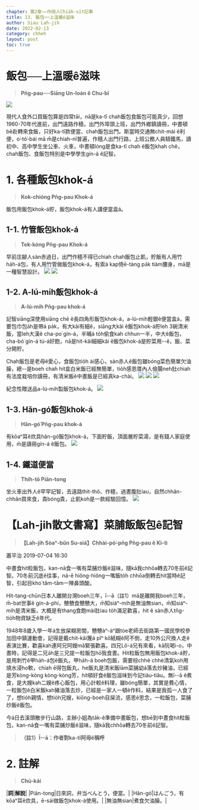 ```yaml
---
chapter: 第2章——作田人Chia̍h-si̍t記事
title: 13. 飯包──上溫暖ê滋味
author: Siau Lah-jih
date: 2022-02-13
category: chheh
layout: post
toc: true
---
```


# 飯包──上溫暖ê滋味
> **Pn̄g-pau──Siāng Un-loán ê Chu-bī**

![](../too5/10/10-5-3.飯包觳仔卓瓊幸.jpg)

現代人食外口買飯包算是四常tāi，nā是ka-tī chah飯包食飯包可能真少，回想1960-70年代進前，出門遠路作穡，出門外埠頭上班，出門外鄉鎮讀冊，中晝頓bē赴轉來食飯，只好ka-tī款便當、chah飯包出門。斯當時交通無chit-mái ê利便，o͘-tó͘-bái mā m̄是chiah-nī普遍，作穡人出門行路，上班公務人員騎鐵馬，讀初中、高中學生坐公車、火車，中晝頓lóng是食ka-tī chah ê飯包khah chē，chah飯包、食飯包特別是中學學生gín-á ê記智。

# 1. 各種飯包khok-á
>**Kok-chióng Pn̄g-pau Khok-á**
  
飯包用飯包khok-á貯，飯包khok-á有人講便當盒á。

## 1-1. 竹管飯包khok-á
>**Tek-kóng Pn̄g-pau Khok-á**
  
早前庄腳人sàn赤過日，出門作穡不得已chiah chah飯包止飢，貯飯有人用竹ha̍h-á包，有人用竹管做飯包khok-á，有索á kap倚ē-tàng pa̍k tiàm腰身，mā是一種智慧設計。
![](../too5/10/10-5-1.飯包觳仔竹.jpg)
![](../too5/10/10-5-1a.飯包觳仔竹.jpg)

## 1-2. A-lú-mih飯包khok-á
>**A-lú-mih Pn̄g-pau khok-á**
  
記智siāng深使用siāng chē ê長四角形飯包khok-á，a-lú-mih輕銀ê便當盒á，需要包巾包a̍h是帶á pa̍k，有大kâi有細ê，siāng大kâi ê飯包khok-á貯leh 3碗清米飯，當leh大漢ê cha-po͘ gín-á，半晡á to̍h偷食kah chhun一半，中大ê飯包，cha-bó͘ gín-á tú-á好飽，nā是hit-kâi細細kâi ê飯包khok-á是貯菜用--ê，飯、菜分開貯。

Chah飯包是老母ê愛心，食飯包tio̍h ài感心，sàn赤人ê飯包雖bóng菜色簡單欠油臊，總--是boeh chah hit盒白米飯已經無簡單，tio̍h感恩厝內人儉腸neh肚chiah有法度栽培你讀冊，有清米飯ê中晝飯是已經真ka-chài。
![](../too5/10/10-5-2.飯包觳仔卓瓊幸.jpg)
![](../too5/10/10-5-4.飯包觳仔卓瓊幸.jpg)
![](../too5/10/10-5-4a.飯包觳仔黃文本.jpg)

紀念性贈送品a-lú-mih製飯包khok-á。
![](../too5/10/10-5-5.飯包觳仔.jpg)

## 1-3. Hăn-gó͘飯包khok-á
>**Hăn-gó͘ Pn̄g-pau khok-á**

有kōaⁿ耳ê炊具hăn-gó͘飯包khok-á，下面貯飯，頂面層貯菜湯，是有錢人家庭使用，m̄是讀冊gín-á ê飯包。
![](../too5/10/10-5-6.飯包觳仔.jpg)

## 1-4. 鐵道便當
>**Thih-tō Piān-tong**

坐火車出外人ê罕罕記智，去遠路thit-thô、作穡，過晝腹肚iau，自然chhân-chhân買來食，貴bóng貴，止飢koh是一款經驗回憶。
![](../too5/10/10-5-7.台鐵便當.jpg)

# 【Lah-jih散文書寫】菜脯飯飯包ê記智
>**【Lah-jih Sòaⁿ-bûn Su-siá】Chhài-pó͘-pn̄g Pn̄g-pau ê Kì-tì**

蕭平治 2019-07-04 16:30

中晝食hit粒飯包，kan-nā食一嘴有菜脯炒飯ê滋味，隨kā我chhōa轉去70冬前ê記智。70冬前沉底ê往事，ná-ē hiông-hiông一嘴飯to̍h chhōa倒轉去hit當時ê記智，引起目kho͘ tâm-tâm一陣鼻頭酸。

Hit-tang-chūn日本人離開台灣boeh三年，ī--ā（註1）mā是離開我boeh三年，m̄-bat世事ê gín-á-phí，戇戇食戇戇大，m̄知siáⁿ-mih是無油無sian，m̄知siáⁿ-mih是清米飯，大概是有thang食飽mài肚iau to̍h滿足歡喜，hit ê sàn赤人tn̄g-tio̍h物資缺乏ê年代。

1948年8歲入學一年á生放屎糊房間，戇戇àⁿ-àⁿ跟tòe老師去街路第一國民學校參加田中鎮運動會，記得是戴chi̍t-kâi篾á pīⁿ kō͘紙糊ê阿不倒，走10外公尺換人走ê表演比賽，歡喜kah連阿兄阿嫂mā緊張歡喜。四兄Lô͘-á兄有來看，kā阮喝i-o，中晝時，記得是二兄a̍h是三兄提一粒飯包hō͘我食晝。Hit粒飯包無用飯包khok-á貯，是用刺竹ê甲ha̍h-á包ê飯丸，甲ha̍h-á boeh包飯，需要棕chhè chhè清氣koh用燒水浸ho͘軟，chiah ē得包飯丸，he飯丸是清米飯lām菜脯幼á落去炒豬油，已經是芳kòng-kòng kòng-kòng芳，hit頓好食ê飯包滋味到今記tiâu-tiâu。無ī--ā ê煮食，是大嫂kah二嫂ê疼心飯包，用心計較ê料理，雖bóng簡單，其實是費心情，一粒飯包ê白米飯kah豬油落去炒，已經是一家人一頓ê作料，結果是我孤一人食了了，想tio̍h親情，想tio̍h兄嫂，kiōng-boeh目屎流，感恩ê思念，一粒飯包，菜脯炒飯ê飯包。

今á日去溪頭散步行山路，主辦小姐為ta̍k-ê準備中晝飯包，想bē到中晝食hit粒飯包，kan-nā食一嘴有菜脯炒飯ê滋味，隨kā我chhōa轉去70冬前ê記智。
>**（註1）Ī--ā：作者對ka-tī阿母ê稱呼**

# 2. 註解
> **Chù-kái**

|**詞**|**解說**|
|Piān-tong|日來詞，弁当べんとう，便當。|
|Hăn-gó͘|はんごう，有kōaⁿ耳ê炊具，ē-sái做飯包khok-á使用。|
|無油無sian|煮食欠油臊。|
